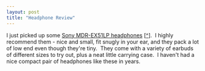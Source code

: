 ```yaml
---
layout: post
title: "Headphone Review"
---
```


<p>I just picked up some <a href="http://www.sonystyle.com/is-bin/INTERSHOP.enfinity/eCS/Store/en/-/USD/SY_DisplayProductInformation-Start?ProductSKU=MDREX51LP&amp;Dept=pa&amp;CategoryName=pa_PADepartmentAccessories_Headphones_Fontopia%2e%2fEarbud">Sony MDR-EX51LP headphones</a> [<a href="http://www.sonystyle.com/is-bin/INTERSHOP.enfinity/eCS/Store/en/-/USD/SY_DisplayProductInformation-Start?ProductSKU=MDREX51LP&amp;Dept=pa&amp;CategoryName=pa_PADepartmentAccessories_Headphones_Fontopia%2e%2fEarbud" target="_blank">^</a>].&nbsp; I highly recommend them - nice and small, fit snugly in your ear, and they pack a lot of low end even though they're tiny.&nbsp; They come with a variety of earbuds of different sizes to try out, plus a neat little carrying case.&nbsp; I haven't had a nice compact pair of headphones like these in years.</p> 
